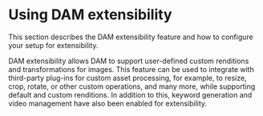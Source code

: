 # Using DAM extensibility

This section describes the DAM extensibility feature and how to configure your setup for extensibility.

DAM extensibility allows DAM to support user-defined custom renditions and transformations for images. This feature can be used to integrate with third-party plug-ins for custom asset processing, for example, to resize, crop, rotate, or other custom operations, and many more, while supporting default and custom renditions. In addition to this, keyword generation and video management have also been enabled for extensibility.

